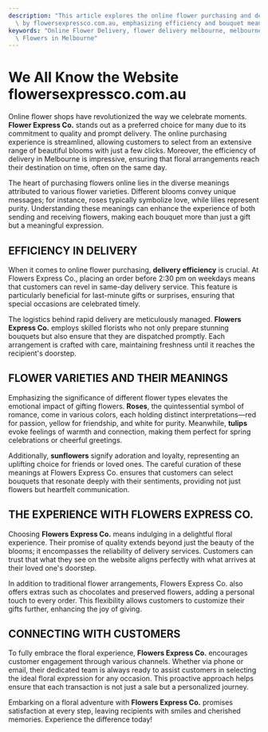 ```yaml
---
description: "This article explores the online flower purchasing and delivery services offered\
  \ by flowersexpressco.com.au, emphasizing efficiency and bouquet meanings."
keywords: "Online Flower Delivery, flower delivery melbourne, melbourne flowers, Send Fresh\
  \ Flowers in Melbourne"
---
```

# We All Know the Website flowersexpressco.com.au

Online flower shops have revolutionized the way we celebrate moments. **Flower Express Co.** stands out as a preferred choice for many due to its commitment to quality and prompt delivery. The online purchasing experience is streamlined, allowing customers to select from an extensive range of beautiful blooms with just a few clicks. Moreover, the efficiency of delivery in Melbourne is impressive, ensuring that floral arrangements reach their destination on time, often on the same day.

The heart of purchasing flowers online lies in the diverse meanings attributed to various flower varieties. Different blooms convey unique messages; for instance, roses typically symbolize love, while lilies represent purity. Understanding these meanings can enhance the experience of both sending and receiving flowers, making each bouquet more than just a gift but a meaningful expression.

## EFFICIENCY IN DELIVERY  

When it comes to online flower purchasing, **delivery efficiency** is crucial. At Flowers Express Co., placing an order before 2:30 pm on weekdays means that customers can revel in same-day delivery service. This feature is particularly beneficial for last-minute gifts or surprises, ensuring that special occasions are celebrated timely. 

The logistics behind rapid delivery are meticulously managed. **Flowers Express Co.** employs skilled florists who not only prepare stunning bouquets but also ensure that they are dispatched promptly. Each arrangement is crafted with care, maintaining freshness until it reaches the recipient's doorstep.

## FLOWER VARIETIES AND THEIR MEANINGS  

Emphasizing the significance of different flower types elevates the emotional impact of gifting flowers. **Roses**, the quintessential symbol of romance, come in various colors, each holding distinct interpretations—red for passion, yellow for friendship, and white for purity. Meanwhile, **tulips** evoke feelings of warmth and connection, making them perfect for spring celebrations or cheerful greetings.

Additionally, **sunflowers** signify adoration and loyalty, representing an uplifting choice for friends or loved ones. The careful curation of these meanings at Flowers Express Co. ensures that customers can select bouquets that resonate deeply with their sentiments, providing not just flowers but heartfelt communication.

## THE EXPERIENCE WITH FLOWERS EXPRESS CO.  

Choosing **Flowers Express Co.** means indulging in a delightful floral experience. Their promise of quality extends beyond just the beauty of the blooms; it encompasses the reliability of delivery services. Customers can trust that what they see on the website aligns perfectly with what arrives at their loved one's doorstep. 

In addition to traditional flower arrangements, Flowers Express Co. also offers extras such as chocolates and preserved flowers, adding a personal touch to every order. This flexibility allows customers to customize their gifts further, enhancing the joy of giving.

## CONNECTING WITH CUSTOMERS  

To fully embrace the floral experience, **Flowers Express Co.** encourages customer engagement through various channels. Whether via phone or email, their dedicated team is always ready to assist customers in selecting the ideal floral expression for any occasion. This proactive approach helps ensure that each transaction is not just a sale but a personalized journey.

Embarking on a floral adventure with **Flowers Express Co.** promises satisfaction at every step, leaving recipients with smiles and cherished memories. Experience the difference today!

